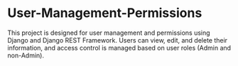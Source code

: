 # User-Management-Permissions
This project is designed for user management and permissions using Django and Django REST Framework. Users can view, edit, and delete their information, and access control is managed based on user roles (Admin and non-Admin).
